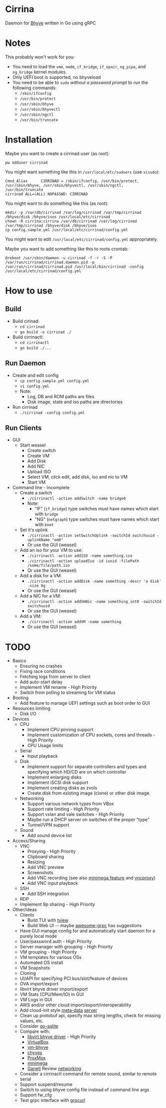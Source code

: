 # Cirrina

Daemon for [Bhyve](https://wiki.freebsd.org/bhyve) written in Go using gRPC

# Notes

This probably won't work for you:

* You need to load the `vmm`, `nmdm`, `if_bridge`, `if_epair`, `ng_pipe`, and `ng_bridge` kernel modules
* Only UEFI boot is supported, no bhyveload
* You need to be able to `sudo` *without a password prompt* to run the following commands:
  * `/sbin/ifconfig`
  * `/usr/bin/protect`
  * `/usr/sbin/bhyve`
  * `/usr/sbin/bhyvectl`
  * `/usr/sbin/ngctl`
  * `/usr/bin/truncate`

# Installation

Maybe you want to create a cirrinad user (as root):

  ```
  pw adduser cirrinad
  ```

You might want something like this in `/usr/local/etc/sudoers` (use `visudo`):

  ```
  Cmnd_Alias      CIRRINAD = /sbin/ifconfig, /usr/bin/protect, /usr/sbin/bhyve, /usr/sbin/bhyvectl, /usr/sbin/ngctl, /usr/bin/truncate
  cirrinad ALL=(ALL) NOPASSWD: CIRRINAD
  ```

You might want to do something like this (as root):

  ```
  mkdir -p /var/db/cirrinad /var/log/cirrinad /var/tmp/cirrinad /bhyve/disk /bhyve/isos /usr/local/etc/cirrinad
  chown -R cirrina:cirrina /var/db/cirrinad /var/log/cirrinad /var/tmp/cirrinad /bhyve/disk /bhyve/isos
  cp config.sample.yml /usr/local/etc/cirrinad/config.yml
  ```

You might want to edit `/usr/local/etc/cirrinad/config.yml` appropriately.

Maybe you want to add something like this to roots crontab:

  ```
  @reboot /usr/sbin/daemon -u cirrinad -f -r -S -P /var/run/cirrinad/cirrinad.daemon.pid -p /var/run/cirrinad/cirrinad.pid /usr/local/bin/cirrinad -config /usr/local/etc/cirrinad/config.yml
  ```

# How to use

## Build

* Build cirinad:
  * `cd cirrinad`
  * `go build -o cirrinad ./`
* Build cirrinactl:
  * `cd cirrinactl`
  * `go build ./...`

## Run Daemon

* Create and edit config
  * `cp config.sample.yml config.yml`
  * `vi config.yml`
  * Note:
    * Log, DB and ROM paths are files
    * Disk image, state and iso paths are directories
* Run cirrinad
  * `./cirrinad -config config.yml`

## Run Clients

* GUI
  * Start weasel
    * Create switch
    * Create VM
    * Add Disk
    * Add NIC
    * Upload ISO
    * Select VM, click edit, add disk, iso and nic to VM
    * Start VM
* Command line - Incomplete
  * Create a switch
    * `./cirrinactl -action addSwitch -name bridge0`
    * Note:
      * "IF" (`if_bridge`) type switches must have names which start with `bridge`
      * "NG" (`netgraph`) type switches must have names which start with `bnet`
  * Set it's uplink
    * `./cirrinactl -action setSwitchUplink -switchId switchuuid -uplinkName "em0"`
    * Or use the GUI (weasel)
  * Add an iso for your VM to use:
    * `./cirrinactl -action addISO -name something.iso`
    * `./cirrinactl -action uploadIso -id isoid -filePath /some/file/path.iso`
    * Or use the GUI (weasel)
  * Add a disk for a VM:
    * `./cirrinactl -action addDisk -name something -descr 'a disk' -size 8g`
    * Or use the GUI (weasel)
  * Add a NIC for a VM:
    * `./cirrinactl -action addVmNic -name something_int0 -switchId switchuuid`
    * Or use the GUI (weasel)
  * Add a VM:
    * `./cirrinactl -action addVM -name something`
    * Or use the GUI (weasel)

# TODO

* Basics
  * Ensuring no crashes
  * Fixing race conditions
  * Fetching logs from server to client
  * Add auto-start delay
  * Implement VM rename - High Priority
  * Switch from polling to streaming for VM status
* Booting
  * Add feature to manage UEFI settings such as boot order to GUI
* Resources limiting
  * Disk I/O
* Devices
  * CPU
    * Implement CPU pinning support
    * Implement customization of CPU sockets, cores and threads - High Priority
    * CPU Usage limits
  * Serial
    * Input playback
  * Disk
    * Implement support for separate controllers and types and specifying which HD/CD are on which controller
    * Implement enlarging disks
    * Implement iSCSI disk support
    * Implement creating disks as zvols
    * Create disk from existing image (clone) or other disk image.
  * Networking
    * Support various network types from VBox
    * Support rate limiting - High Priority
    * Support vxlan and vale switches - High Priority
    * Maybe run a DHCP server on switches of the proper "type"
    * Tunnel/VPN support
  * Sound
    * Add sound device list
* Access/Sharing
  * VNC
    * Proxying - High Priority
    * Clipboard sharing
    * Resizing
    * Add VNC preview
    * Screenshots
    * Add VNC recording (see also [minimega feature](https://minimega.org/articles/vnc.article)
      and [vncproxy](https://pkg.go.dev/github.com/amitbet/vncproxy))
    * Add VNC input playback
  * SSH
    * Add SSH integration
  * RDP
  * Implement 9p sharing - High Priority
* Other/Ideas
  * Clients
    * Build TUI with [tview](https://github.com/rivo/tview)
    * Build Web UI -- maybe [awesome-grpc](https://github.com/grpc-ecosystem/awesome-grpc) has suggestions
  * Have GUI manage config for and automatically start daemon for a purely local mode
  * User/password auth - High Priority
  * Server manager with grouping - High Priority
  * VM grouping - High Priority
  * VM templates for various OSs
  * Automated OS install
  * VM Snapshots
  * Cloning
  * UI/API for specifying PCI bus/slot/feature of devices
  * OVA import/export
  * libvirt bhyve driver import/export
  * VM Stats (CPU/Mem/IO) in GUI
  * VM Logs in GUI
  * AWS and/or other cloud import/export/interoperability
  * Add cloud-init
    style [meta-data](https://docs.openstack.org/nova/train/admin/metadata-service.html)
    [server](https://docs.tinkerbell.org/services/hegel/)
  * Clean up protobuf api, specify max string lengths, check for missing values, etc.
  * Consider [go-sqlite](https://github.com/glebarez/go-sqlite)
  * Compare with:
    * [libvirt bhyve driver](https://libvirt.org/drvbhyve.html) - High Priority
    * [VirtualBox](https://www.virtualbox.org/wiki/Documentation)
    * [vm-bhyve](https://github.com/churchers/vm-bhyve)
    * [chyves](http://chyves.org/)
    * [ProxMox](https://pve.proxmox.com/)
    * [minimega](https://minimega.org/)
    * [Ganeti](https://ganeti.org/)
      Review [networking](https://freebsdfoundation.org/wp-content/uploads/2020/01/Arranging-Your-Virtual-Network-on-FreeBSD.pdf)
  * Consider a cirrinactl command for remote sound, similar to remote serial
  * Support suspend/resume
  * Switch to using bhyve config file instead of command line args
  * Support fw_cfg
  * Test grpc interface with [grpcurl](https://github.com/fullstorydev/grpcurl)
